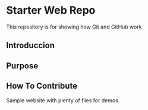 # Starter Web Repo

This repository is for showing how Git and GitHub work

## Introduccion

## Purpose


## How To Contribute
Sample website with plenty of files for demos